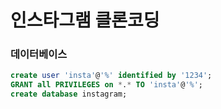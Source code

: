 # 인스타그램 클론코딩

### 데이터베이스
```sql
create user 'insta'@'%' identified by '1234';
GRANT all PRIVILEGES on *.* TO 'insta'@'%';
create database instagram;
```
